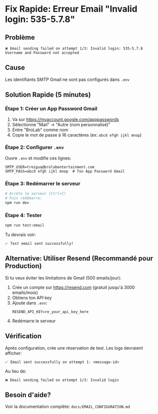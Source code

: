 # Fix Rapide: Erreur Email "Invalid login: 535-5.7.8"

## Problème

```
❌ Email sending failed on attempt 1/3: Invalid login: 535-5.7.8 Username and Password not accepted
```

## Cause

Les identifiants SMTP Gmail ne sont pas configurés dans `.env`

## Solution Rapide (5 minutes)

### Étape 1: Créer un App Password Gmail

1. Va sur https://myaccount.google.com/apppasswords
2. Sélectionne "Mail" → "Autre (nom personnalisé)"
3. Entre "BroLab" comme nom
4. Copie le mot de passe à 16 caractères (ex: `abcd efgh ijkl mnop`)

### Étape 2: Configurer `.env`

Ouvre `.env` et modifie ces lignes:

```env
SMTP_USER=treigua@brolabentertainment.com
SMTP_PASS=abcd efgh ijkl mnop  # Ton App Password Gmail
```

### Étape 3: Redémarrer le serveur

```bash
# Arrête le serveur (Ctrl+C)
# Puis redémarre:
npm run dev
```

### Étape 4: Tester

```bash
npm run test:email
```

Tu devrais voir:

```
✅ Test email sent successfully!
```

## Alternative: Utiliser Resend (Recommandé pour Production)

Si tu veux éviter les limitations de Gmail (500 emails/jour):

1. Crée un compte sur https://resend.com (gratuit jusqu'à 3000 emails/mois)
2. Obtiens ton API key
3. Ajoute dans `.env`:
   ```env
   RESEND_API_KEY=re_your_api_key_here
   ```
4. Redémarre le serveur

## Vérification

Après configuration, crée une réservation de test. Les logs devraient afficher:

```
✅ Email sent successfully on attempt 1: <message-id>
```

Au lieu de:

```
❌ Email sending failed on attempt 1/3: Invalid login
```

## Besoin d'aide?

Voir la documentation complète: `docs/EMAIL_CONFIGURATION.md`
